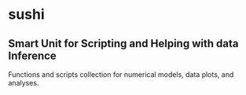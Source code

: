 # **sushi**
## **S**mart **U**nit for **S**cripting and **H**elping with data **I**nference

Functions and scripts collection for numerical models, data plots, and analyses.


